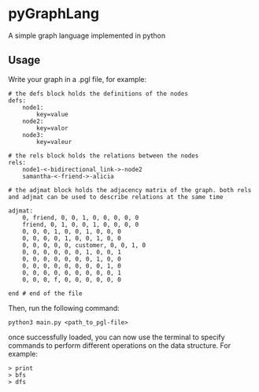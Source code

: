# pyGraphLang
A simple graph language implemented in python

## Usage
Write your graph in a .pgl file, for example:
```
# the defs block holds the definitions of the nodes
defs:
    node1:
        key=value
    node2:
        key=valor
    node3:
        key=valeur

# the rels block holds the relations between the nodes
rels:
    node1-<-bidirectional_link->-node2
    samantha-<-friend->-alicia

# the adjmat block holds the adjacency matrix of the graph. both rels and adjmat can be used to describe relations at the same time

adjmat:
    0, friend, 0, 0, 1, 0, 0, 0, 0, 0
    friend, 0, 1, 0, 0, 1, 0, 0, 0, 0
    0, 0, 0, 1, 0, 0, 1, 0, 0, 0
    0, 0, 0, 0, 1, 0, 0, 1, 0, 0
    0, 0, 0, 0, 0, customer, 0, 0, 1, 0
    0, 0, 0, 0, 0, 0, 1, 0, 0, 1
    0, 0, 0, 0, 0, 0, 0, 1, 0, 0
    0, 0, 0, 0, 0, 0, 0, 0, 1, 0
    0, 0, 0, 0, 0, 0, 0, 0, 0, 1
    0, 0, 0, f, 0, 0, 0, 0, 0, 0

end # end of the file
```

Then, run the following command:
```
python3 main.py <path_to_pgl-file>
```
once successfully loaded, you can now use the terminal to specify commands to perform different operations on the data structure. For example:
```
> print
> bfs
> dfs